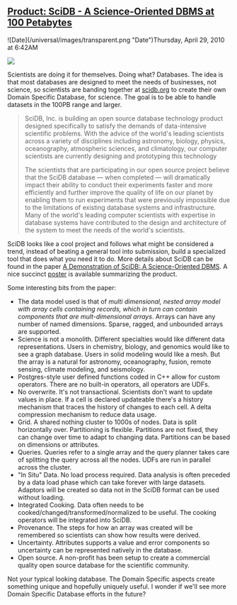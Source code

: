 ## [Product: SciDB - A Science-Oriented DBMS at 100 Petabytes](/blog/2010/4/29/product-scidb-a-science-oriented-dbms-at-100-petabytes.html)

<div class="journal-entry-tag journal-entry-tag-post-title"><span class="posted-on">![Date](/universal/images/transparent.png "Date")Thursday, April 29, 2010 at 6:42AM</span></div>

<div class="body">

![](http://www.scidb.org/images/sci-db.gif)

Scientists are doing it for themselves. Doing what? Databases. The idea is that most databases are designed to meet the needs of businesses, not science, so scientists are banding together at [scidb.org](http://scidb.org/) to create their own Domain Specific Database, for science. The goal is to be able to handle datasets in the 100PB range and larger.

> SciDB, Inc. is building an open source database technology product designed specifically to satisfy the demands of data-intensive scientific problems. With the advice of the world's leading scientists across a variety of disciplines including astronomy, biology, physics, oceanography, atmospheric sciences, and climatology, our computer scientists are currently designing and prototyping this technology
> 
> The scientists that are participating in our open source project believe that the SciDB database — when completed — will dramatically impact their ability to conduct their experiments faster and more efficiently and further improve the quality of life on our planet by enabling them to run experiments that were previously impossible due to the limitations of existing database systems and infrastructure. Many of the world's leading computer scientists with expertise in database systems have contributed to the design and architecture of the system to meet the needs of the world's scientists.

SciDB looks like a cool project and follows what might be considered a trend, instead of beating a general tool into submission, build a specialized tool that does what you need it to do. More details about SciDB can be found in the paper [A Demonstration of SciDB: A Science-Oriented DBMS](http://scidb.org/Documents/SciDB-VLDB09-paper.pdf). A nice succinct [poster](http://scidb.org/Documents/SciDB-VLDB09-poster.pdf) is available summarizing the product.

Some interesting bits from the paper:

*   The data model used is that of _multi dimensional, nested array model with array cells containing records, which in turn can contain components that are mult-dimensional arrays_. Arrays can have any number of named dimensions. Sparse, ragged, and unbounded arrays are supported.
*   Science is not a monolith. Different specialties would like different data representations. Users in chemistry, biology, and genomics would like to see a graph database. Users in solid modeling would like a mesh. But the array is a natural for astronomy, oceanography, fusion, remote sensing, climate modeling, and seismology.
*   Postgres-style user defined functions coded in C++ allow for custom operators. There are no built-in operators, all operators are UDFs.
*   No overwrite. It's not transactional. Scientists don't want to update values in place. If a cell is declared updateable there's a history mechanism that traces the history of changes to each cell. A delta compression mechanism to reduce data usage. 
*   Grid. A shared nothing cluster to 1000s of nodes. Data is split horizontally over. Partitioning is flexible. Partitions are not fixed, they can change over time to adapt to changing data. Partitions can be based on dimensions or attributes.
*   Queries. Queries refer to a single array and the query planner takes care of splitting the query across all the nodes. UDFs are run in parallel across the cluster.
*   "In Situ" Data. No load process required. Data analysis is often preceded by a data load phase which can take forever with large datasets. Adaptors will be created so data not in the SciDB format can be used without loading.
*   Integrated Cooking. Data often needs to be cooked/changed/transformed/normalized to be useful. The cooking operators will be integrated into SciDB.
*   Provenance. The steps for how an array was created will be remembered so scientists can show how results were derived.
*   Uncertainty. Attributes supports a value and error components so uncertainty can be represented natively in the database.
*   Open source. A non-profit has been setup to create a commercial quality open source database for the scientific community.

Not your typical looking database. The Domain Specific aspects create something unique and hopefully uniquely useful. I wonder if we'll see more Domain Specific Database efforts in the future?

</div>